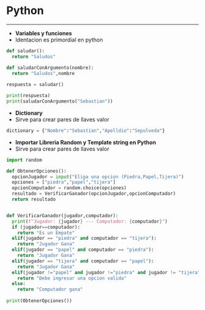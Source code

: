 # Python 
---

-  **Variables y funciones**
- Identacion es primordial en python


```python
def saludar():
  return "Saludos" 

def saludarConArgumento(nombre):
  return "Saludos",nombre
  
respuesta = saludar()

print(respuesta)
print(saludarConArgumento("Sebastian"))
```


-  **Dictionary**
- Sirve para crear pares de llaves valor

```python
dictionary = {"Nombre":"Sebastian","Apelldio":"Sepulveda"}
```


-  **Importar Libreria Random y Template string en Python**
- Sirve para crear pares de llaves valor

```python
import random

def ObtenerOpciones():
  opcionJugador = input("Eliga una opcion (Piedra,Papel,Tijera)")
  opciones = ["piedra","papel","tijera"]
  opcionComputador = random.choice(opciones)
  resultado = VerificarGanador(opcionJugador,opcionComputador)
  return resultado


def VerificarGanador(jugador,computador):
  print(f"Jugador: {jugador} --- Computador: {computador}")
  if (jugador==computador):
    return "Es un Empate"
  elif(jugador == "piedra" and computador == "tijera"):
    return "Jugador Gana"
  elif(jugador == "papel" and computador == "piedra"):
    return "Jugador Gana"
  elif(jugador == "tijera" and computador == "papel"):
    return "Jugador Gana"
  elif(jugador !="papel" and jugador !="piedra" and jugador != "tijera"):
    return "Debe ingresar una opcion valida"
  else:
    return "Computador gana"
      
print(ObtenerOpciones())
```
